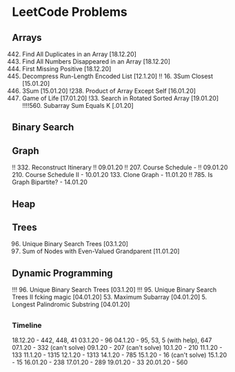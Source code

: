 # LeetCode Problems

## Arrays
442. Find All Duplicates in an Array [18.12.20]
448. Find All Numbers Disappeared in an Array [18.12.20]
41. First Missing Positive [18.12.20]
1313. Decompress Run-Length Encoded List [12.1.20]
!! 16. 3Sum Closest [15.01.20]
15. 3Sum [15.01.20]
!238. Product of Array Except Self [16.01.20]
289. Game of Life [17.01.20]
!33. Search in Rotated Sorted Array [19.01.20]
!!!!560. Subarray Sum Equals K [.01.20]


## Binary Search

## Graph
!! 332. Reconstruct Itinerary !! 09.01.20
!! 207. Course Schedule - !! 09.01.20
210. Course Schedule II - 10.01.20
133. Clone Graph - 11.01.20
!! 785. Is Graph Bipartite? - 14.01.20

## Heap

## Trees
96. Unique Binary Search Trees [03.1.20]
1315. Sum of Nodes with Even-Valued Grandparent [11.01.20]

## Dynamic Programming
!!! 96. Unique Binary Search Trees [03.1.20]
!!! 95. Unique Binary Search Trees II fcking magic [04.01.20]
53. Maximum Subarray [04.01.20]
5. Longest Palindromic Substring [04.01.20]


## 
### Timeline ###
18.12.20 - 442, 448, 41 
03.1.20 - 96
04.1.20 - 95, 53, 5 (with help), 647
07.1.20 - 332 (can't solve)
09.1.20 - 207 (can't solve)
10.1.20 - 210 
11.1.20 - 133 
11.1.20 - 1315 
12.1.20 - 1313
14.1.20 - 785 
15.1.20 - 16 (can't solve) 
15.1.20 - 15
16.01.20 - 238
17.01.20 - 289
19.01.20 - 33
20.01.20 - 560

 
